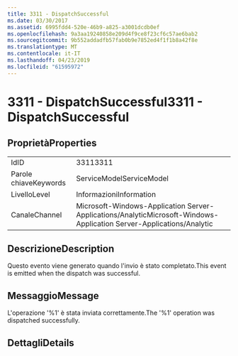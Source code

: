 ```yaml
---
title: 3311 - DispatchSuccessful
ms.date: 03/30/2017
ms.assetid: 6995fdd4-520e-46b9-a825-a3001dcdb0ef
ms.openlocfilehash: 9a3aa19240858e209d4f9ce8f23cf6c57ae6bab2
ms.sourcegitcommit: 9b552addadfb57fab0b9e7852ed4f1f1b8a42f8e
ms.translationtype: MT
ms.contentlocale: it-IT
ms.lasthandoff: 04/23/2019
ms.locfileid: "61595972"
---
```

# <a name="3311---dispatchsuccessful"></a><span data-ttu-id="d42c4-102">3311 - DispatchSuccessful</span><span class="sxs-lookup"><span data-stu-id="d42c4-102">3311 - DispatchSuccessful</span></span>
## <a name="properties"></a><span data-ttu-id="d42c4-103">Proprietà</span><span class="sxs-lookup"><span data-stu-id="d42c4-103">Properties</span></span>  
  
|||  
|-|-|  
|<span data-ttu-id="d42c4-104">Id</span><span class="sxs-lookup"><span data-stu-id="d42c4-104">ID</span></span>|<span data-ttu-id="d42c4-105">3311</span><span class="sxs-lookup"><span data-stu-id="d42c4-105">3311</span></span>|  
|<span data-ttu-id="d42c4-106">Parole chiave</span><span class="sxs-lookup"><span data-stu-id="d42c4-106">Keywords</span></span>|<span data-ttu-id="d42c4-107">ServiceModel</span><span class="sxs-lookup"><span data-stu-id="d42c4-107">ServiceModel</span></span>|  
|<span data-ttu-id="d42c4-108">Livello</span><span class="sxs-lookup"><span data-stu-id="d42c4-108">Level</span></span>|<span data-ttu-id="d42c4-109">Informazioni</span><span class="sxs-lookup"><span data-stu-id="d42c4-109">Information</span></span>|  
|<span data-ttu-id="d42c4-110">Canale</span><span class="sxs-lookup"><span data-stu-id="d42c4-110">Channel</span></span>|<span data-ttu-id="d42c4-111">Microsoft-Windows-Application Server-Applications/Analytic</span><span class="sxs-lookup"><span data-stu-id="d42c4-111">Microsoft-Windows-Application Server-Applications/Analytic</span></span>|  
  
## <a name="description"></a><span data-ttu-id="d42c4-112">Descrizione</span><span class="sxs-lookup"><span data-stu-id="d42c4-112">Description</span></span>  
 <span data-ttu-id="d42c4-113">Questo evento viene generato quando l'invio è stato completato.</span><span class="sxs-lookup"><span data-stu-id="d42c4-113">This event is emitted when the dispatch was successful.</span></span>  
  
## <a name="message"></a><span data-ttu-id="d42c4-114">Messaggio</span><span class="sxs-lookup"><span data-stu-id="d42c4-114">Message</span></span>  
 <span data-ttu-id="d42c4-115">L'operazione '%1' è stata inviata correttamente.</span><span class="sxs-lookup"><span data-stu-id="d42c4-115">The '%1' operation was dispatched successfully.</span></span>  
  
## <a name="details"></a><span data-ttu-id="d42c4-116">Dettagli</span><span class="sxs-lookup"><span data-stu-id="d42c4-116">Details</span></span>
